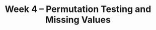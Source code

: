 ---
    title: Week 4 – Permutation Testing and Missing Values
    weekNumber: 4
    days:
      - date: 2021-4-18
        events:
          "**LEC 10**{: .label .label-lecture } [Permutation Testing](resources/lectures/lec10/lec10.html)":
            "[Ch. 5.5](https://notes.dsc80.com/content/05/permutation-tests.html), [CIT 12](https://inferentialthinking.com/chapters/12/Comparing_Two_Samples.html)"
                
          "**Lab 3**{: .label .label-lab } **[Hypothesis Testing and DataFrame Manipulation (due 4/18)](https://github.com/dsc-courses/dsc80-2022-sp/blob/main/labs/03-hyp-dataframes/lab.ipynb)**":
      - date: 2021-4-20
        events:
          "**LEC 11**{: .label .label-lecture } [Missing Values](resources/lectures/lec11/lec11.html)":
            "[Ch. 6.1-6.2](https://notes.dsc80.com/content/06/introduction.html)"
                
          "**DIS 4**{: .label .label-disc } **[Visualization (due 4/23)](https://github.com/dsc-courses/dsc80-2022-sp/tree/main/discussions/04-visualization)**":
      - date: 2021-4-21
        events:
          "**PROJ 2**{: .label .label-proj } **[COVID Vaccinations 🦠 (CP due 4/21, Full due 4/30)](https://github.com/dsc-courses/dsc80-2022-sp/blob/main/projects/02-covid_vax/project.ipynb)**":
      - date: 2021-4-22
        events:
          "**LEC 12**{: .label .label-lecture } More Missing Values":
            "[Ch. 6.3-6.5](https://notes.dsc80.com/content/06/handling-missing-data.html)"
                
---